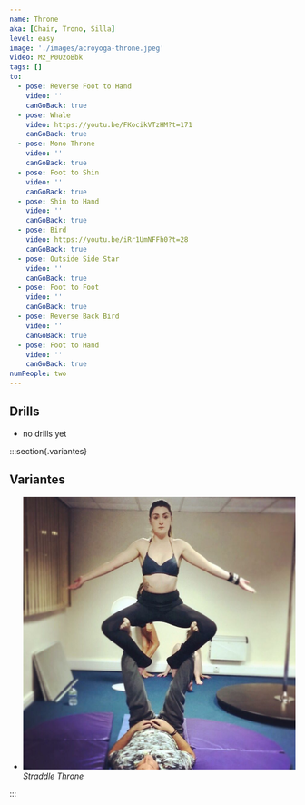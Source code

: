 ```yaml
---
name: Throne
aka: [Chair, Trono, Silla]
level: easy
image: './images/acroyoga-throne.jpeg'
video: Mz_P0UzoBbk
tags: []
to:
  - pose: Reverse Foot to Hand
    video: ''
    canGoBack: true
  - pose: Whale
    video: https://youtu.be/FKocikVTzHM?t=171
    canGoBack: true
  - pose: Mono Throne
    video: ''
    canGoBack: true
  - pose: Foot to Shin
    video: ''
    canGoBack: true
  - pose: Shin to Hand
    video: ''
    canGoBack: true
  - pose: Bird
    video: https://youtu.be/iRr1UmNFFh0?t=28
    canGoBack: true
  - pose: Outside Side Star
    video: ''
    canGoBack: true
  - pose: Foot to Foot
    video: ''
    canGoBack: true
  - pose: Reverse Back Bird
    video: ''
    canGoBack: true
  - pose: Foot to Hand
    video: ''
    canGoBack: true
numPeople: two
---
```


## Drills

- no drills yet

:::section{.variantes}

## Variantes

- ![Straddle Throne](./images/acroyoga-straddle-throne.jpeg)
  _Straddle Throne_

:::
